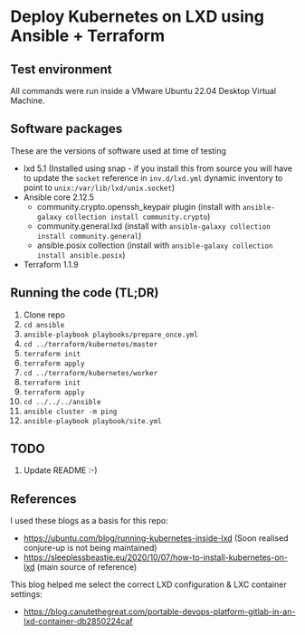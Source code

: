 # Deploy Kubernetes on LXD using Ansible + Terraform

## Test environment

All commands were run inside a VMware Ubuntu 22.04 Desktop Virtual Machine.

## Software packages

These are the versions of software used at time of testing

* lxd 5.1 (Installed using snap - if you install this from source you will have to update the `socket` reference in `inv.d/lxd.yml` dynamic inventory to point to `unix:/var/lib/lxd/unix.socket`)
* Ansible core 2.12.5
  * community.crypto.openssh_keypair plugin (install with `ansible-galaxy collection install community.crypto`)
  * community.general.lxd (install with `ansible-galaxy collection install community.general`)
  * ansible.posix collection (install with `ansible-galaxy collection install ansible.posix`)
* Terraform 1.1.9

## Running the code (TL;DR)

1. Clone repo
1. `cd ansible`
1. `ansible-playbook playbooks/prepare_once.yml`
1. `cd ../terraform/kubernetes/master`
1. `terraform init`
1. `terraform apply`
1. `cd ../terraform/kubernetes/worker`
1. `terraform init`
1. `terraform apply`
1. `cd ../../../ansible`
1. `ansible cluster -m ping`
1. `ansible-playbook playbook/site.yml`

## TODO

1. Update README :-)

## References

I used these blogs as a basis for this repo:
* https://ubuntu.com/blog/running-kubernetes-inside-lxd (Soon realised conjure-up is not being maintained)
* https://sleeplessbeastie.eu/2020/10/07/how-to-install-kubernetes-on-lxd (main source of reference)

This blog helped me select the correct LXD configuration & LXC container settings:
* https://blog.canutethegreat.com/portable-devops-platform-gitlab-in-an-lxd-container-db2850224caf
